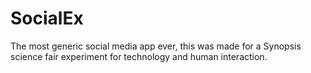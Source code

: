 # SocialEx
The most generic social media app ever, this was made for a Synopsis science fair experiment for technology and human interaction.


